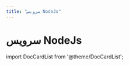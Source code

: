 ```yaml
---
title: "سرویس NodeJs"
---
```

# سرویس NodeJs

import DocCardList from '@theme/DocCardList';

<DocCardList />